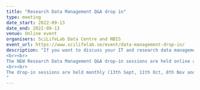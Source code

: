 ```yaml
---
title: "Research Data Management Q&A drop in"
type: meeting
date_start: 2022-09-13
date_end: 2022-09-13
venue: Online event
organisers: SciLifeLab Data Centre and NBIS
event_url: https://www.scilifelab.se/event/data-management-drop-in/
description: "If you want to discuss your IT and research data management needs – join these monthly meetings organised by SciLifeLab Data Centre and NBIS!
<br><br>
The NEW Research Data Management Q&A drop-in sessions are held online and are open for all researchers affiliated with a Swedish university or institute. Discuss data sharing, data repositories, data management plans, compute and storage or other data-related issues with experts from SciLifeLab Data Centre and NBIS.
<br><br>
The drop-in sessions are held monthly (13th Sept, 11th Oct, 8th Nov and 13th Dec) on Zoom: https://uu-se.zoom.us/j/65454079763
"
---
```


